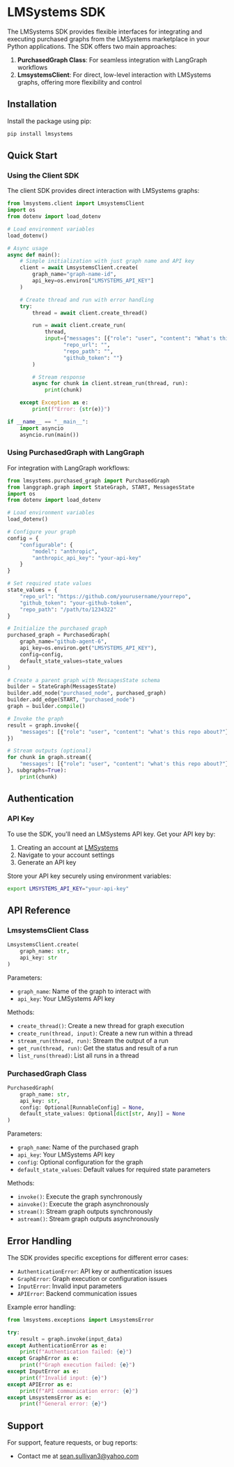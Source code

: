 # LMSystems SDK

The LMSystems SDK provides flexible interfaces for integrating and executing purchased graphs from the LMSystems marketplace in your Python applications. The SDK offers two main approaches:

1. **PurchasedGraph Class**: For seamless integration with LangGraph workflows
2. **LmsystemsClient**: For direct, low-level interaction with LMSystems graphs, offering more flexibility and control

## Installation

Install the package using pip:

```bash
pip install lmsystems
```

## Quick Start

### Using the Client SDK

The client SDK provides direct interaction with LMSystems graphs:

```python
from lmsystems.client import LmsystemsClient
import os
from dotenv import load_dotenv

# Load environment variables
load_dotenv()

# Async usage
async def main():
    # Simple initialization with just graph name and API key
    client = await LmsystemsClient.create(
        graph_name="graph-name-id",
        api_key=os.environ["LMSYSTEMS_API_KEY"]
    )

    # Create thread and run with error handling
    try:
        thread = await client.create_thread()

        run = await client.create_run(
            thread,
            input={"messages": [{"role": "user", "content": "What's this repo about?"}],
                  "repo_url": "",
                  "repo_path": "",
                  "github_token": ""}
        )

        # Stream response
        async for chunk in client.stream_run(thread, run):
            print(chunk)

    except Exception as e:
        print(f"Error: {str(e)}")

if __name__ == "__main__":
    import asyncio
    asyncio.run(main())
```

### Using PurchasedGraph with LangGraph

For integration with LangGraph workflows:

```python
from lmsystems.purchased_graph import PurchasedGraph
from langgraph.graph import StateGraph, START, MessagesState
import os
from dotenv import load_dotenv

# Load environment variables
load_dotenv()

# Configure your graph
config = {
    "configurable": {
        "model": "anthropic",
        "anthropic_api_key": "your-api-key"
    }
}

# Set required state values
state_values = {
    "repo_url": "https://github.com/yourusername/yourrepo",
    "github_token": "your-github-token",
    "repo_path": "/path/to/1234322"
}

# Initialize the purchased graph
purchased_graph = PurchasedGraph(
    graph_name="github-agent-6",
    api_key=os.environ.get("LMSYSTEMS_API_KEY"),
    config=config,
    default_state_values=state_values
)

# Create a parent graph with MessagesState schema
builder = StateGraph(MessagesState)
builder.add_node("purchased_node", purchased_graph)
builder.add_edge(START, "purchased_node")
graph = builder.compile()

# Invoke the graph
result = graph.invoke({
    "messages": [{"role": "user", "content": "what's this repo about?"}]
})

# Stream outputs (optional)
for chunk in graph.stream({
    "messages": [{"role": "user", "content": "what's this repo about?"}]
}, subgraphs=True):
    print(chunk)
```

## Authentication

### API Key
To use the SDK, you'll need an LMSystems API key. Get your API key by:
1. Creating an account at [LMSystems](https://www.lmsystems.ai)
2. Navigate to your account settings
3. Generate an API key

Store your API key securely using environment variables:
```bash
export LMSYSTEMS_API_KEY="your-api-key"
```

## API Reference

### LmsystemsClient Class

```python
LmsystemsClient.create(
    graph_name: str,
    api_key: str
)
```

Parameters:
- `graph_name`: Name of the graph to interact with
- `api_key`: Your LMSystems API key

Methods:
- `create_thread()`: Create a new thread for graph execution
- `create_run(thread, input)`: Create a new run within a thread
- `stream_run(thread, run)`: Stream the output of a run
- `get_run(thread, run)`: Get the status and result of a run
- `list_runs(thread)`: List all runs in a thread

### PurchasedGraph Class

```python
PurchasedGraph(
    graph_name: str,
    api_key: str,
    config: Optional[RunnableConfig] = None,
    default_state_values: Optional[dict[str, Any]] = None
)
```

Parameters:
- `graph_name`: Name of the purchased graph
- `api_key`: Your LMSystems API key
- `config`: Optional configuration for the graph
- `default_state_values`: Default values for required state parameters

Methods:
- `invoke()`: Execute the graph synchronously
- `ainvoke()`: Execute the graph asynchronously
- `stream()`: Stream graph outputs synchronously
- `astream()`: Stream graph outputs asynchronously

## Error Handling

The SDK provides specific exceptions for different error cases:
- `AuthenticationError`: API key or authentication issues
- `GraphError`: Graph execution or configuration issues
- `InputError`: Invalid input parameters
- `APIError`: Backend communication issues

Example error handling:
```python
from lmsystems.exceptions import LmsystemsError

try:
    result = graph.invoke(input_data)
except AuthenticationError as e:
    print(f"Authentication failed: {e}")
except GraphError as e:
    print(f"Graph execution failed: {e}")
except InputError as e:
    print(f"Invalid input: {e}")
except APIError as e:
    print(f"API communication error: {e}")
except LmsystemsError as e:
    print(f"General error: {e}")
```

## Support

For support, feature requests, or bug reports:
- Contact me at sean.sullivan3@yahoo.com